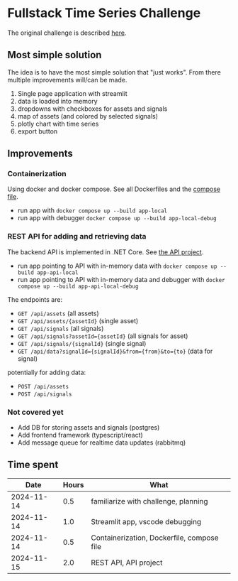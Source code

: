 # Fullstack Time Series Challenge

The original challenge is described [here](./challenge/README.md).

## Most simple solution

The idea is to have the most simple solution that "just works".
From there multiple improvements will/can be made.

1. Single page application with streamlit
2. data is loaded into memory
3. dropdowns with checkboxes for assets and signals
4. map of assets (and colored by selected signals)
5. plotly chart with time series
6. export button

## Improvements

### Containerization
Using docker and docker compose. See all Dockerfiles and the [compose file](./compose.yaml).

- run app with `docker compose up --build app-local`
- run app with debugger `docker compose up --build app-local-debug`

### REST API for adding and retrieving data
The backend API is implemented in .NET Core. See [the API project](./src/api).

- run app pointing to API with in-memory data with `docker compose up --build app-api-local`
- run app pointing to API with in-memory data and debugger with `docker compose up --build app-api-local-debug`

The endpoints are:
- `GET /api/assets` (all assets)
- `GET /api/assets/{assetId}` (single asset)
- `GET /api/signals` (all signals)
- `GET /api/signals?assetId={assetId}` (all signals for asset)
- `GET /api/signals/{signalId}` (single signal)
- `GET /api/data?signalId={signalId}&from={from}&to={to}` (data for signal)

potentially for adding data:
- `POST /api/assets`
- `POST /api/signals`

### Not covered yet
- Add DB for storing assets and signals (postgres)
- Add frontend framework (typescript/react)
- Add message queue for realtime data updates (rabbitmq)

## Time spent

| Date       | Hours | What |
|------------|-------|------|
| 2024-11-14 | 0.5 | familiarize with challenge, planning |
| 2024-11-14 | 1.0 | Streamlit app, vscode debugging |
| 2024-11-14 | 0.5 | Containerization, Dockerfile, compose file |
| 2024-11-15 | 2.0 | REST API, API project |
